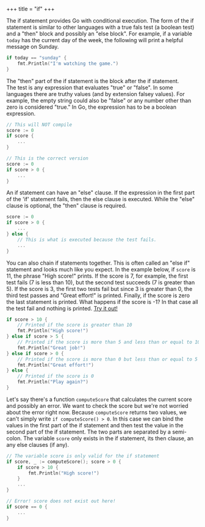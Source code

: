 +++
title = "if"
+++

The if statement provides Go with conditional execution.  The form of
the if statement is similar to other languages with a true fals test
(a boolean test) and a "then" block and possibly an "else block".  For
example, if a variable <code>today</code> has the current day of the 
week, the following will print a helpful message on Sunday.

```Go
if today == "sunday" {
    fmt.Println("I'm watching the game.")
}
```

The "then" part of the if statement is the block after the if statement.  
The test is any expression that evaluates "true" or "false".  In some 
languages there are truthy values (and by extension falsey values).  For
example, the empty string could also be "false" or any number other than 
zero is considered "true."  In Go, the expression has to be a boolean 
expression.

```Go
// This will NOT compile
score := 0
if score {
    ...
}

// This is the correct version
score := 0
if score > 0 {
    ...
}
```

An if statement can have an "else" clause.  If the expression in the 
first part of the 'if' statement fails, then the else clause is executed.
While the "else" clause is optional, the "then" clause is required.

```Go
score := 0
if score > 0 {
    ...
} else {
    // This is what is executed because the test fails.
    ...
}
```

You can also chain if statements together.  This is often called an "else if"
statement and looks much like you expect.  In the example below, if 
<code>score</code> is 11, the phrase "High score!" prints.  If the 
score is 7, for example, the first test fails (7 is less than 10), but 
the second test succeeds (7 is greater than 5).  If the score is 3, the 
first two tests fail but since 3 is greater than 0, the third test passes
and "Great effort!" is printed.  Finally, if the score is zero the last 
statement is printed.  What happens if the score is -1?  In that case all the test fail and nothing is printed.  [Try it out!](https://play.golang.org/p/-05kTcbwXK)

```Go
if score > 10 {
    // Printed if the score is greater than 10
    fmt.Println("High score!")
} else if score > 5 {
    // Printed if the score is more than 5 and less than or equal to 10
    fmt.Println("Great job!")
} else if score > 0 {
    // Printed if the score is more than 0 but less than or equal to 5
    fmt.Println("Great effort!")
} else {
    // Printed if the score is 0
    fmt.Println("Play again?")
}
```

Let's say there's a function <code>computeScore</code> that calculates
the current score and possibly an error.  We want to check the score 
but we're not worried about the error right now.  Because 
<code>computeScore</code> returns two values, we can't simply write 
<code>if computeScore() > 0</code>.  In this case we can bind the 
values in the first part of the if statement and then test the value in
the second part of the if statement.  The two parts are separated by
a semi-colon.  The variable <code>score</code> only exists in the if
statement, its then clause, an any else clauses (if any).

```Go
// The variable score is only valid for the if statement
if score, _ := computeScore(); score > 0 {
    if score > 10 { 
        fmt.Println("High score!")
    }
    ...
}

// Error! score does not exist out here!
if score == 0 {
    ...
}
```
